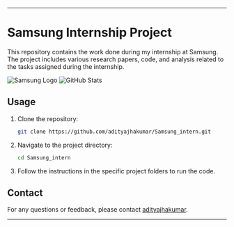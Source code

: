 

---

# Samsung Internship Project

This repository contains the work done during my internship at Samsung. The project includes various research papers, code, and analysis related to the tasks assigned during the internship.

![Samsung Logo](https://upload.wikimedia.org/wikipedia/commons/thumb/2/24/Samsung_Logo.svg/2560px-Samsung_Logo.svg.png)
![GitHub Stats](https://github-readme-stats.vercel.app/api?username=adityajhakumar&repo=Samsung_intern)

## Usage

1. Clone the repository:
    ```sh
    git clone https://github.com/adityajhakumar/Samsung_intern.git
    ```
2. Navigate to the project directory:
    ```sh
    cd Samsung_intern
    ```
3. Follow the instructions in the specific project folders to run the code.



## Contact

For any questions or feedback, please contact [adityajhakumar](https://github.com/adityajhakumar).

---

